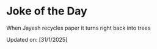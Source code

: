 # Joke of the Day

<!-- #joke -->
When Jayesh recycles paper it turns right back into trees

Updated on: [31/1/2025]
<!-- #jokeEnd -->